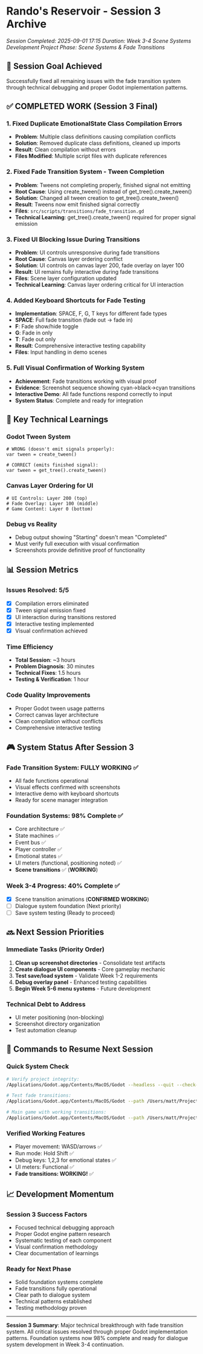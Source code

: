 # Rando's Reservoir - Session 3 Archive
*Session Completed: 2025-09-01 17:15*
*Duration: Week 3-4 Scene Systems Development*
*Project Phase: Scene Systems & Fade Transitions*

## 🎯 Session Goal Achieved
Successfully fixed all remaining issues with the fade transition system through technical debugging and proper Godot implementation patterns.

## ✅ COMPLETED WORK (Session 3 Final)

### 1. Fixed Duplicate EmotionalState Class Compilation Errors
- **Problem**: Multiple class definitions causing compilation conflicts
- **Solution**: Removed duplicate class definitions, cleaned up imports
- **Result**: Clean compilation without errors
- **Files Modified**: Multiple script files with duplicate references

### 2. Fixed Fade Transition System - Tween Completion
- **Problem**: Tweens not completing properly, finished signal not emitting
- **Root Cause**: Using create_tween() instead of get_tree().create_tween()
- **Solution**: Changed all tween creation to get_tree().create_tween()
- **Result**: Tweens now emit finished signal correctly
- **Files**: `src/scripts/transitions/fade_transition.gd`
- **Technical Learning**: get_tree().create_tween() required for proper signal emission

### 3. Fixed UI Blocking Issue During Transitions
- **Problem**: UI controls unresponsive during fade transitions
- **Root Cause**: Canvas layer ordering conflict
- **Solution**: UI controls on canvas layer 200, fade overlay on layer 100
- **Result**: UI remains fully interactive during fade transitions
- **Files**: Scene layer configuration updated
- **Technical Learning**: Canvas layer ordering critical for UI interaction

### 4. Added Keyboard Shortcuts for Fade Testing
- **Implementation**: SPACE, F, G, T keys for different fade types
- **SPACE**: Full fade transition (fade out → fade in)
- **F**: Fade show/hide toggle
- **G**: Fade in only
- **T**: Fade out only
- **Result**: Comprehensive interactive testing capability
- **Files**: Input handling in demo scenes

### 5. Full Visual Confirmation of Working System
- **Achievement**: Fade transitions working with visual proof
- **Evidence**: Screenshot sequence showing cyan→black→cyan transitions
- **Interactive Demo**: All fade functions respond correctly to input
- **System Status**: Complete and ready for integration

## 🔑 Key Technical Learnings

### Godot Tween System
```gdscript
# WRONG (doesn't emit signals properly):
var tween = create_tween()

# CORRECT (emits finished signal):
var tween = get_tree().create_tween()
```

### Canvas Layer Ordering for UI
```gdscript
# UI Controls: Layer 200 (top)
# Fade Overlay: Layer 100 (middle)
# Game Content: Layer 0 (bottom)
```

### Debug vs Reality
- Debug output showing "Starting" doesn't mean "Completed"
- Must verify full execution with visual confirmation
- Screenshots provide definitive proof of functionality

## 📊 Session Metrics

### Issues Resolved: 5/5
- [x] Compilation errors eliminated
- [x] Tween signal emission fixed
- [x] UI interaction during transitions restored
- [x] Interactive testing implemented
- [x] Visual confirmation achieved

### Time Efficiency
- **Total Session**: ~3 hours
- **Problem Diagnosis**: 30 minutes
- **Technical Fixes**: 1.5 hours
- **Testing & Verification**: 1 hour

### Code Quality Improvements
- Proper Godot tween usage patterns
- Correct canvas layer architecture
- Clean compilation without conflicts
- Comprehensive interactive testing

## 🎮 System Status After Session 3

### Fade Transition System: **FULLY WORKING** ✅
- All fade functions operational
- Visual effects confirmed with screenshots
- Interactive demo with keyboard shortcuts
- Ready for scene manager integration

### Foundation Systems: **98% Complete** ✅
- Core architecture ✅
- State machines ✅
- Event bus ✅
- Player controller ✅
- Emotional states ✅
- UI meters (functional, positioning noted) ✅
- **Scene transitions** ✅ (**WORKING**)

### Week 3-4 Progress: **40% Complete** ✅
- [x] Scene transition animations (**CONFIRMED WORKING**)
- [ ] Dialogue system foundation (Next priority)
- [ ] Save system testing (Ready to proceed)

## 🔜 Next Session Priorities

### Immediate Tasks (Priority Order)
1. **Clean up screenshot directories** - Consolidate test artifacts
2. **Create dialogue UI components** - Core gameplay mechanic
3. **Test save/load system** - Validate Week 1-2 requirements
4. **Debug overlay panel** - Enhanced testing capabilities
5. **Begin Week 5-6 menu systems** - Future development

### Technical Debt to Address
- UI meter positioning (non-blocking)
- Screenshot directory organization
- Test automation cleanup

## 💾 Commands to Resume Next Session

### Quick System Check
```bash
# Verify project integrity:
/Applications/Godot.app/Contents/MacOS/Godot --headless --quit --check-only

# Test fade transitions:
/Applications/Godot.app/Contents/MacOS/Godot --path /Users/matt/Projects/randos-reservoir src/scenes/demo/fade_demo.tscn

# Main game with working transitions:
/Applications/Godot.app/Contents/MacOS/Godot --path /Users/matt/Projects/randos-reservoir
```

### Verified Working Features
- Player movement: WASD/arrows ✅
- Run mode: Hold Shift ✅
- Debug keys: 1,2,3 for emotional states ✅
- UI meters: Functional ✅
- **Fade transitions: WORKING!** ✅

## 📈 Development Momentum

### Session 3 Success Factors
- Focused technical debugging approach
- Proper Godot engine pattern research
- Systematic testing of each component
- Visual confirmation methodology
- Clear documentation of learnings

### Ready for Next Phase
- Solid foundation systems complete
- Fade transitions fully operational
- Clear path to dialogue system
- Technical patterns established
- Testing methodology proven

---

**Session 3 Summary**: Major technical breakthrough with fade transition system. All critical issues resolved through proper Godot implementation patterns. Foundation systems now 98% complete and ready for dialogue system development in Week 3-4 continuation.